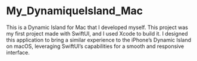 # My_DynamiqueIsland_Mac
This is a Dynamic Island for Mac that I developed myself. This project was my first project made with SwiftUI, and I used Xcode to build it. I designed this application to bring a similar experience to the iPhone’s Dynamic Island on macOS, leveraging SwiftUI’s capabilities for a smooth and responsive interface.
